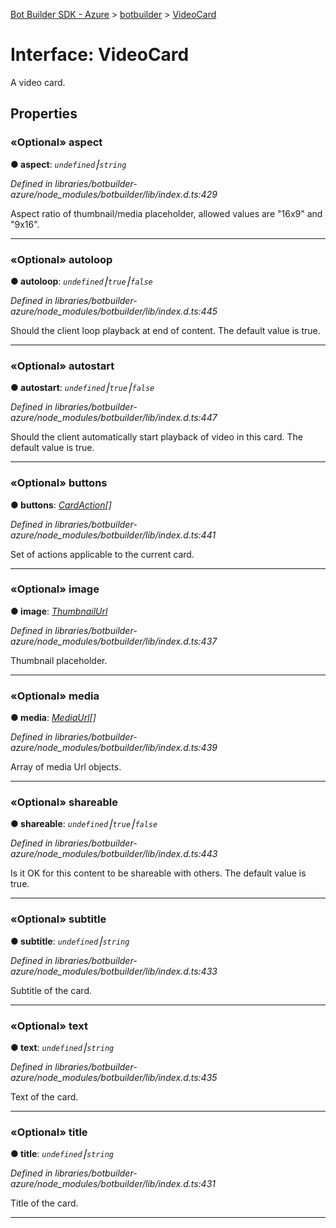 [Bot Builder SDK - Azure](../README.md) > [botbuilder](../modules/botbuilder.md) > [VideoCard](../interfaces/botbuilder.videocard.md)



# Interface: VideoCard


A video card.


## Properties
<a id="aspect"></a>

### «Optional» aspect

**●  aspect**:  *`undefined`⎮`string`* 

*Defined in libraries/botbuilder-azure/node_modules/botbuilder/lib/index.d.ts:429*



Aspect ratio of thumbnail/media placeholder, allowed values are "16x9" and "9x16".




___

<a id="autoloop"></a>

### «Optional» autoloop

**●  autoloop**:  *`undefined`⎮`true`⎮`false`* 

*Defined in libraries/botbuilder-azure/node_modules/botbuilder/lib/index.d.ts:445*



Should the client loop playback at end of content. The default value is true.




___

<a id="autostart"></a>

### «Optional» autostart

**●  autostart**:  *`undefined`⎮`true`⎮`false`* 

*Defined in libraries/botbuilder-azure/node_modules/botbuilder/lib/index.d.ts:447*



Should the client automatically start playback of video in this card. The default value is true.




___

<a id="buttons"></a>

### «Optional» buttons

**●  buttons**:  *[CardAction](botbuilder.cardaction.md)[]* 

*Defined in libraries/botbuilder-azure/node_modules/botbuilder/lib/index.d.ts:441*



Set of actions applicable to the current card.




___

<a id="image"></a>

### «Optional» image

**●  image**:  *[ThumbnailUrl](botbuilder.thumbnailurl.md)* 

*Defined in libraries/botbuilder-azure/node_modules/botbuilder/lib/index.d.ts:437*



Thumbnail placeholder.




___

<a id="media"></a>

### «Optional» media

**●  media**:  *[MediaUrl](botbuilder.mediaurl.md)[]* 

*Defined in libraries/botbuilder-azure/node_modules/botbuilder/lib/index.d.ts:439*



Array of media Url objects.




___

<a id="shareable"></a>

### «Optional» shareable

**●  shareable**:  *`undefined`⎮`true`⎮`false`* 

*Defined in libraries/botbuilder-azure/node_modules/botbuilder/lib/index.d.ts:443*



Is it OK for this content to be shareable with others. The default value is true.




___

<a id="subtitle"></a>

### «Optional» subtitle

**●  subtitle**:  *`undefined`⎮`string`* 

*Defined in libraries/botbuilder-azure/node_modules/botbuilder/lib/index.d.ts:433*



Subtitle of the card.




___

<a id="text"></a>

### «Optional» text

**●  text**:  *`undefined`⎮`string`* 

*Defined in libraries/botbuilder-azure/node_modules/botbuilder/lib/index.d.ts:435*



Text of the card.




___

<a id="title"></a>

### «Optional» title

**●  title**:  *`undefined`⎮`string`* 

*Defined in libraries/botbuilder-azure/node_modules/botbuilder/lib/index.d.ts:431*



Title of the card.




___


